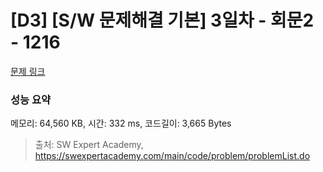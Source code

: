 # [D3] [S/W 문제해결 기본] 3일차 - 회문2 - 1216 

[문제 링크](https://swexpertacademy.com/main/code/problem/problemDetail.do?contestProbId=AV14Rq5aABUCFAYi) 

### 성능 요약

메모리: 64,560 KB, 시간: 332 ms, 코드길이: 3,665 Bytes



> 출처: SW Expert Academy, https://swexpertacademy.com/main/code/problem/problemList.do
